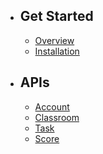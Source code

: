 - ## Get Started
    - [Overview](/{{route}}/{{version}}/overview)
    - [Installation](/{{route}}/{{version}}/installation)
- ## APIs
    - [Account](/{{route}}/{{version}}/overview)
    - [Classroom](/{{route}}/{{version}}/installation)
    - [Task](/{{route}}/{{version}}/installation)
    - [Score](/{{route}}/{{version}}/installation)